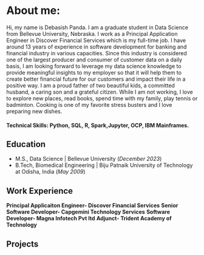 # About me:
Hi, my name is Debasish Panda. I am a graduate student in Data Science from Bellevue University, Nebraska. I work as a Principal Application Engineer in Discover Financial Services which is my full-time job. I have around 13 years of experience in software development for banking and financial industry in various capacities. Since this industry is considered one of the largest producer and consumer of customer data on a daily basis, I am looking forward to leverage my data science knowledge to provide meaningful insights to my employer so that it will help them to create better financial future for our customers and impact their life in a positive way.
I am a proud father of two beautiful kids, a committed husband, a caring son and a grateful citizen. While I am not working, I love to explore new places, read books, spend time with my family, play tennis or badminton. Cooking is one of my favorite stress busters and I love preparing new dishes.


#### Technical Skills: Python, SQL, R, Spark,Jupyter, OCP, IBM Mainframes.

## Education
- M.S., Data Science | Bellevue University (_December 2023_)	       		
- B.Tech, Biomedical Engineering	| Biju Patnaik University of Technology at Odisha, India (_May 2009_)	 			        		
  
## Work Experience
**Principal Applicaiton Engineer- Discover Financial Services**
**Senior Software Developer- Capgemini Technology Services**
**Software Developer- Magna Infotech Pvt ltd**
**Adjunct- Trident Academy of Technology**

## Projects
